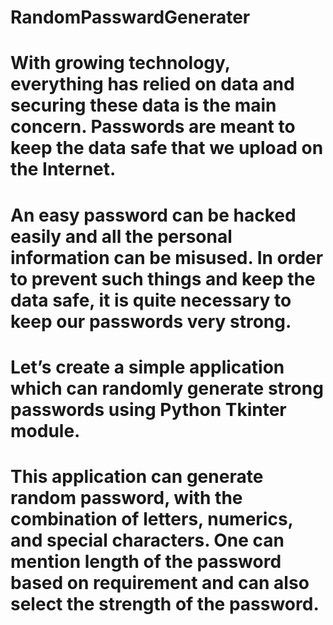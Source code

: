 # RandomPasswardGenerater
# With growing technology, everything has relied on data and securing these data is the main concern. Passwords are meant to keep the data safe that we upload on the Internet. 
# An easy password can be hacked easily and all the personal information can be misused. In order to prevent such things and keep the data safe, it is quite necessary to keep our   passwords very strong.
# Let’s create a simple application which can randomly generate strong passwords using Python Tkinter module.
# This application can generate random password, with the combination of letters, numerics, and special characters. One can mention length of the password based on requirement and   can also select the strength of the password.
